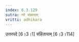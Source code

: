 ```yaml
---
index: 6.3.129
sutra: नरे संज्ञायाम्
vritti: adhikara
---
```


 उत्तरपदे [6।3।1]  संहितायाम् [6।3।114] 